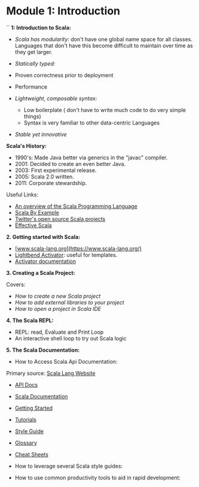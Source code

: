 # Module 1: Introduction
``
**1: Introduction to Scala:**

 - _Scala has modularity:_ don't have one global name space for all classes. Languages that don't have this become difficult to maintain over time as they get larger.

 - _Statically typed:_
  - Proven correctness prior to deployment
  - Performance

- _Lightweight, composable syntax:_
   - Low boilerplate ( don't have to write much code to do very simple things)
   - Syntax is very familiar to other data-centric Languages

- _Stable yet innovative_

**Scala's History:**

- 1990's: Made Java better via generics in the "javac" compiler.
- 2001: Decided to create an even better Java.
- 2003: First experimental release.
- 2005: Scala 2.0 written.
- 2011: Corporate stewardship.

Useful Links:
- [An overview of the Scala Programming Language](http://www.scala-lang.org/docu/files/ScalaOverview.pdf)
- [Scala By Example](http://www.scala-lang.org/docu/files/ScalaByExample.pdf)
- [Twitter's open source Scala projects](http://twitter.github.io/)
 - [Effective Scala](http://twitter.github.io/effectivescala/)

**2. Getting started with Scala:**

- [www.scala-lang.org](https://www.scala-lang.org/)
- [Lightbend Activator](http://www.lightbend.com/community/core-tools/activator-and-sbt): useful for templates.
- [Activator documentation](http://www.lightbend.com/activator/docs)


**3. Creating a Scala Project:**

Covers:

- _How to create a new Scala project_
- _How to add external libraries to your project_
- _How to open a project in Scala IDE_

**4. The Scala REPL:**

- REPL: read, Evaluate and Print Loop
- An interactive shell loop to try out Scala logic

**5. The Scala Documentation:**

- How to Access Scala Api Documentation:

Primary source: [Scala Lang Website](http://www.scala-lang.org/)
  - [API Docs](http://www.scala-lang.org/api/current/)
  - [Scala Documentation](http://www.scala-lang.org/documentation/)
   - [Getting Started](http://www.scala-lang.org/documentation/getting-started.html)
   - [Tutorials](http://docs.scala-lang.org/tutorials/?_ga=1.168609576.840328427.1479134810)
   - [Style Guide](http://docs.scala-lang.org/style/?_ga=1.168609576.840328427.1479134810)
   - [Glossary](http://docs.scala-lang.org/glossary/?_ga=1.168609576.840328427.1479134810)
   - [Cheat Sheets](http://docs.scala-lang.org/cheatsheets/?_ga=1.168609576.840328427.1479134810)

- How to leverage several Scala style guides:
- How to use common productivity tools to aid in rapid development:
